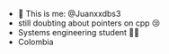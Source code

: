 - 👋 This is me: @Juanxxdbs3
- still doubting about pointers on cpp 😢
- Systems engineering student 👨‍💻
- Colombia 
